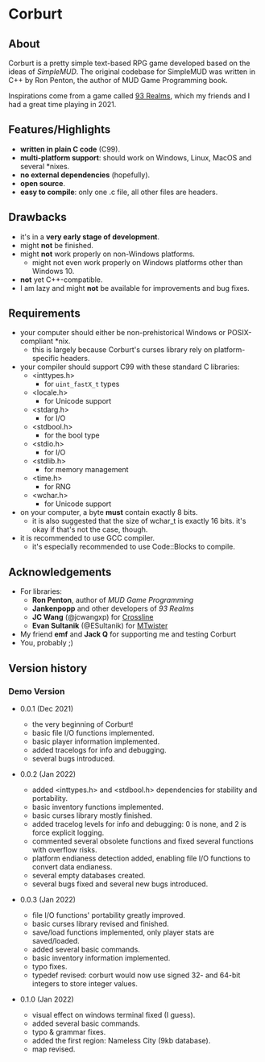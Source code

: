 # Corburt

## About

Corburt is a pretty simple text-based RPG game developed based on the ideas of *SimpleMUD*. The original codebase for SimpleMUD was written in C++ by Ron Penton, the author of MUD Game Programming book.

Inspirations come from a game called [93 Realms](http://windows93.net:8083/), which my friends and I had a great time playing in 2021.

## Features/Highlights

- **written in plain C code** (C99).
- **multi-platform support**: should work on Windows, Linux, MacOS and several \*nixes.
- **no external dependencies** (hopefully).
- **open source**.
- **easy to compile**: only one .c file, all other files are headers.

## Drawbacks

- it's in a **very early stage of development**.
- might **not** be finished.
- might **not** work properly on non-Windows platforms.
  - might not even work properly on Windows platforms other than Windows 10.
- **not** yet C++-compatible.
- I am lazy and might **not** be available for improvements and bug fixes.

## Requirements

- your computer should either be non-prehistorical Windows or POSIX-compliant \*nix.
  - this is largely because Corburt's curses library rely on platform-specific headers.
- your compiler should support C99 with these standard C libraries:
  - <inttypes.h>
    - for `uint_fastX_t` types
  - <locale.h>
    - for Unicode support
  - <stdarg.h>
    - for I/O
  - <stdbool.h>
    - for the bool type
  - <stdio.h>
    - for I/O
  - <stdlib.h>
    - for memory management
  - <time.h>
    - for RNG
  - <wchar.h>
    - for Unicode support
- on your computer, a byte **must** contain exactly 8 bits.
  - it is also suggested that the size of wchar_t is exactly 16 bits. it's okay if that's not the case, though.
- it is recommended to use GCC compiler.
  - it's especially recommended to use Code::Blocks to compile.

## Acknowledgements

- For libraries:
  - **Ron Penton**, author of *MUD Game Programming*
  - **Jankenpopp** and other developers of *93 Realms*
  - **JC Wang** (@jcwangxp) for [Crossline](https://github.com/jcwangxp/Crossline)
  - **Evan Sultanik** (@ESultanik) for [MTwister](https://github.com/ESultanik/mtwister)
- My friend **emf** and **Jack Q** for supporting me and testing Corburt
- You, probably ;)

## Version history
### Demo Version
- 0.0.1 (Dec 2021)
  - the very beginning of Corburt!
  - basic file I/O functions implemented.
  - basic player information implemented.
  - added tracelogs for info and debugging.
  - several bugs introduced.

- 0.0.2 (Jan 2022)
  - added <inttypes.h> and <stdbool.h> dependencies for stability and portability.
  - basic inventory functions implemented.
  - basic curses library mostly finished.
  - added tracelog levels for info and debugging: 0 is none, and 2 is force explicit logging.
  - commented several obsolete functions and fixed several functions with overflow risks.
  - platform endianess detection added, enabling file I/O functions to convert data endianess.
  - several empty databases created.
  - several bugs fixed and several new bugs introduced.

- 0.0.3 (Jan 2022)
  - file I/O functions' portability greatly improved.
  - basic curses library revised and finished.
  - save/load functions implemented, only player stats are saved/loaded.
  - added several basic commands.
  - basic inventory information implemented.
  - typo fixes.
  - typedef revised: corburt would now use signed 32- and 64-bit integers to store integer values.

- 0.1.0 (Jan 2022)
  - visual effect on windows terminal fixed (I guess).
  - added several basic commands.
  - typo & grammar fixes.
  - added the first region: Nameless City (9kb database).
  - map revised.
